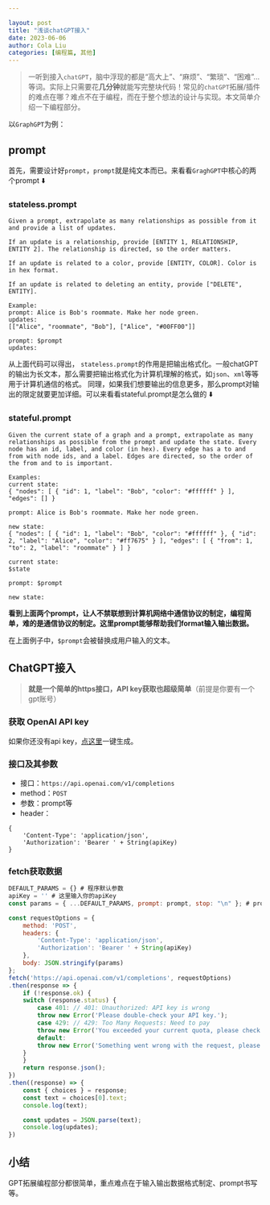 ```yaml
---

layout: post
title: "浅谈chatGPT接入"
date: 2023-06-06
author: Cola Liu
categories: [编程篇, 其他]
---
```

>

> 一听到接入`chatGPT`，脑中浮现的都是“高大上”、“麻烦”、“繁琐”、“困难”...等词。实际上只需要花**几分钟**就能写完整块代码！常见的`chatGPT`拓展/插件的难点在哪？难点不在于编程，而在于整个想法的设计与实现。本文简单介绍一下编程部分。

以`GraphGPT`为例：

## prompt

首先，需要设计好`prompt`，`prompt`就是纯文本而已。来看看`GraghGPT`中核心的两个prompt ⬇️

### stateless.prompt

```
Given a prompt, extrapolate as many relationships as possible from it and provide a list of updates.

If an update is a relationship, provide [ENTITY 1, RELATIONSHIP, ENTITY 2]. The relationship is directed, so the order matters.

If an update is related to a color, provide [ENTITY, COLOR]. Color is in hex format.

If an update is related to deleting an entity, provide ["DELETE", ENTITY].

Example:
prompt: Alice is Bob's roommate. Make her node green.
updates:
[["Alice", "roommate", "Bob"], ["Alice", "#00FF00"]]

prompt: $prompt
updates:
```
 从上面代码可以得出， `stateless.prompt`的作用是把输出格式化。一般chatGPT的输出为长文本，那么需要把输出格式化为计算机理解的格式，如`json`、`xml`等等用于计算机通信的格式。
同理，如果我们想要输出的信息更多，那么prompt对输出的限定就要更加详细。可以来看看stateful.prompt是怎么做的 ⬇️

### stateful.prompt

```
Given the current state of a graph and a prompt, extrapolate as many relationships as possible from the prompt and update the state. Every node has an id, label, and color (in hex). Every edge has a to and from with node ids, and a label. Edges are directed, so the order of the from and to is important.

Examples:
current state:
{ "nodes": [ { "id": 1, "label": "Bob", "color": "#ffffff" } ], "edges": [] }

prompt: Alice is Bob's roommate. Make her node green.

new state:
{ "nodes": [ { "id": 1, "label": "Bob", "color": "#ffffff" }, { "id": 2, "label": "Alice", "color": "#ff7675" } ], "edges": [ { "from": 1, "to": 2, "label": "roommate" } ] }

current state:
$state

prompt: $prompt

new state: 
```

**看到上面两个prompt，让人不禁联想到计算机网络中通信协议的制定，编程简单，难的是通信协议的制定。这里prompt能够帮助我们format输入输出数据。**

在上面例子中，`$prompt`会被替换成用户输入的文本。

## ChatGPT接入
> **就是一个简单的https接口，API key获取也超级简单**（前提是你要有一个gpt账号）
### 获取 OpenAI API key
如果你还没有api key，[点这里](https://platform.openai.com/account/api-keys)一键生成。

### 接口及其参数
- 接口：`https://api.openai.com/v1/completions`
- method：`POST`
- 参数：prompt等
- header： 
```
{
    'Content-Type': 'application/json',
    'Authorization': 'Bearer ' + String(apiKey)
}
```

### fetch获取数据
```js
DEFAULT_PARAMS = {} # 程序默认参数
apiKey = '' # 这里输入你的apiKey
const params = { ...DEFAULT_PARAMS, prompt: prompt, stop: "\n" }; # prompt为上文prompt

const requestOptions = {
    method: 'POST',
    headers: {
        'Content-Type': 'application/json',
        'Authorization': 'Bearer ' + String(apiKey)
    },
    body: JSON.stringify(params)
};
fetch('https://api.openai.com/v1/completions', requestOptions)
.then(response => {
    if (!response.ok) {
    switch (response.status) {
        case 401: // 401: Unauthorized: API key is wrong
        throw new Error('Please double-check your API key.');
        case 429: // 429: Too Many Requests: Need to pay
        throw new Error('You exceeded your current quota, please check your plan and billing details.');
        default:
        throw new Error('Something went wrong with the request, please check the Network log');
    }
    }
    return response.json();
})
.then((response) => {
    const { choices } = response;
    const text = choices[0].text;
    console.log(text);

    const updates = JSON.parse(text);
    console.log(updates);
})
```
## 小结
GPT拓展编程部分都很简单，重点难点在于输入输出数据格式制定、prompt书写等。


